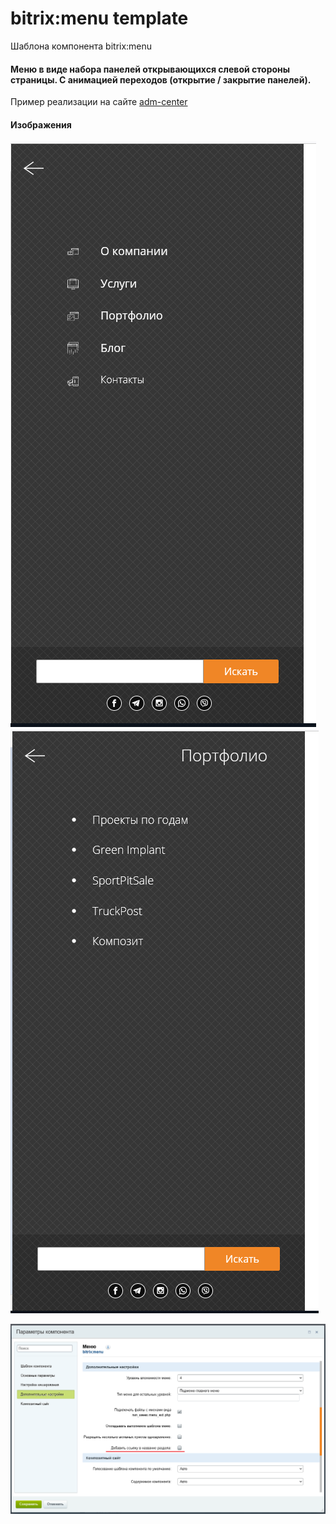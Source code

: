 # bitrix:menu template
Шаблона компонента bitrix:menu

#### Меню в виде набора панелей открывающихся слевой стороны страницы. С анимацией переходов (открытие / закрытие панелей).
Пример реализации на сайте [adm-center](adm-center.ru)

#### Изображения

![pic1](https://github.com/leogoodok/2020-09_Bitrix-menu_template/blob/main/pic_1.png "Панель 1-го уровня")
![pic1](https://github.com/leogoodok/2020-09_Bitrix-menu_template/blob/main/pic_2.png "Панель раздела")

![pic1](https://github.com/leogoodok/2020-09_Bitrix-menu_template/blob/main/pic_3.png "Настройки компонента")
